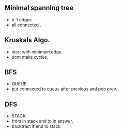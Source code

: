 ## 
## Minimal spanning tree 
- n-1 edges .
- all connected .
## Kruskals Algo.
- start with minimum edge.
- dont make cycles.

## 

## BFS 
- QUEUE.
- put connected to queue after previous and pop prev.

## DFS 
- STACK
- from in stack and to in answer.
- backtract if end to stack.
